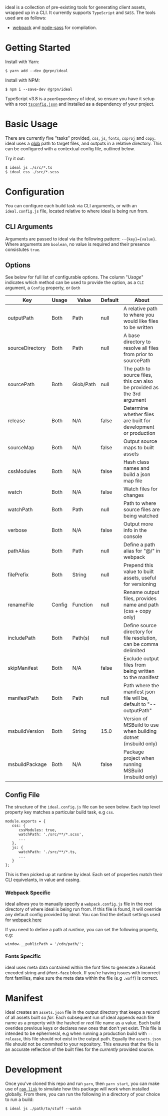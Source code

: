 ideal is a collection of pre-existing tools for generating client assets, wrapped up in a CLI. It currently supports `TypeScript` and `SASS`. The tools used are as follows:

- [webpack](https://webpack.js.org/) and [node-sass](https://github.com/sass/node-sass) for compilation.

# Getting Started

Install with Yarn:

```
$ yarn add --dev @grpn/ideal
```

Install with NPM:

```
$ npm i --save-dev @grpn/ideal
```

TypeScript v3.8 is a `peerDependency` of ideal, so ensure you have it setup with a root [`tsconfig.json`](https://www.typescriptlang.org/docs/handbook/tsconfig-json.html) and installed as a dependency of your project.

# Basic Usage

There are currently five "tasks" provided, `css`, `js`, `fonts`, `csproj` and `copy`. ideal uses a [glob](https://www.npmjs.com/package/glob) path to target files, and outputs in a relative directory. This can be configured with a contextual config file, outlined below.

Try it out:

```
$ ideal js ./src/*.ts
$ ideal css ./src/*.scss
```

# Configuration

You can configure each build task via CLI arguments, or with an `ideal.config.js` file, located relative to where ideal is being run from.

## CLI Arguments

Arguments are passed to ideal via the following pattern: `--{key}={value}`. Where arguments are `boolean`, no value is required and their presence consistutes `true`.

## Options

See below for full list of configurable options. The column "_Usage_" indicates which method can be used to provide the option, as a `CLI` argument, a `Config` property, or `Both`

| Key             | Usage  | Value     | Default | About                                                                   |
| --------------- | ------ | --------- | ------- | ----------------------------------------------------------------------- |
| outputPath      | Both   | Path      | null    | A relative path to where you would like files to be written             |
| sourceDirectory | Both   | Path      | null    | A base directory to resolve all files from prior to sourcePath          |
| sourcePath      | Both   | Glob/Path | null    | The path to source files, this can also be provided as the 3rd argument |
| release         | Both   | N/A       | false   | Determine whether files are built for development or production         |
| sourceMap       | Both   | N/A       | false   | Output source maps to built assets                                      |
| cssModules      | Both   | N/A       | false   | Hash class names and build a json map file                              |
| watch           | Both   | N/A       | false   | Watch files for changes                                                 |
| watchPath       | Both   | Path      | null    | Path to where source files are being watched                            |
| verbose         | Both   | N/A       | false   | Output more info in the console                                         |
| pathAlias       | Both   | Path      | null    | Define a path alias for "@/" in webpack                                 |
| filePrefix      | Both   | String    | null    | Prepend this value to built assets, useful for versioning               |
| renameFile      | Config | Function  | null    | Rename output files, provides name and path (css + copy only)           |
| includePath     | Both   | Path(s)   | null    | Define source directory for file resolution, can be comma delimited     |
| skipManifest    | Both   | N/A       | false   | Exclude output files from being written to the manifest                 |
| manifestPath    | Both   | Path      | null    | Path where the manifest json file will be, default to "--outputPath"    |
| msbuildVersion  | Both   | String    | 15.0    | Version of MSBuild to use when building dotnet (msbuild only)           |
| msbuildPackage  | Both   | N/A       | false   | Package project when running MSBuild (msbuild only)                     |

## Config File

The structure of the `ideal.config.js` file can be seen below. Each top level property key matches a particular build task, e.g `css`.

```
module.exports = {
   css: {
      cssModules: true,
      watchPath: './src/**/*.scss',
      ...
   },
   js: {
      watchPath: './src/**/*.ts,
      ...
   }
};
```

This is then picked up at runtime by ideal. Each set of properties match their CLI equivelants, in value and casing.

### Webpack Specific

ideal allows you to manually specify a `webpack.config.js` file in the root directory of where ideal is being run from. If this file is found, it will override any default config provided by ideal. You can find the default settings used for [webpack here](https://github.groupondev.com/Coupons/ideal/blob/master/src/tasks/webpack/tools/webpack.default.ts)

If you need to define a path at _runtime_, you can set the following property, e.g:

```
window.__publicPath = '/cdn/path/';
```

### Fonts Specific

ideal uses meta data contained within the font files to generate a Base64 encoded string and `@font-face` block. If you're having issues with incorrect font families, make sure the meta data within the file (e.g `.woff`) is correct.

# Manifest

ideal creates an `assets.json` file in the output directory that keeps a record of all assets built _so far_. Each subsequent run of ideal appends each file name as a property with the hashed or _real_ file name as a value. Each build overides previous keys or declares new ones that don't yet exist. This file is intended to be ephermeral, e.g when running a production build with `--release`, this file should not exist in the output path. Equally the `assets.json` file should not be commited to your repository. This ensures that the file is an accurate reflection of the built files for the _currently_ provided source.

# Development

Once you've cloned this repo and run `yarn`, then `yarn start`, you can make use of [`npm link`](https://docs.npmjs.com/cli/link.html) to simulate how this package will work when installed globally. From there, you can run the following in a directory of your choice to run a build:

```
$ ideal js ./path/to/stuff --watch
```
